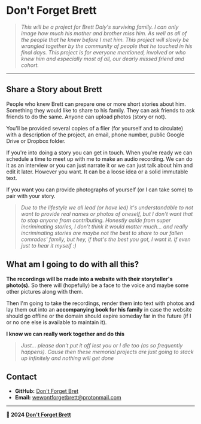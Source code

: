 # Don't Forget Brett

> *This will be a project for Brett Daly's surviving family. I can only image how much his mother and brother miss him. As well as all of the people that he knew before I met him. This project will slowly be wrangled together by the community of people that he touched in his final days. This project is for everyone mentioned, involved or who knew him and especially most of all, our dearly missed friend and cohort.*

---

## Share a Story about Brett

People who knew Brett can prepare one or more short stories about him. Something they would like to share to his family. They can ask friends to ask friends to do the same. Anyone can upload photos (story or not). 

You'll be provided several copies of a flier (for yourself and to circulate) with a description of the project, an email, phone number, public Google Drive or Dropbox folder. 

If you're into doing a story you can get in touch. When you're ready we can schedule a time to meet up with me to make an audio recording. We can do it as an interview or you can just narrate it or we can just talk about him and edit it later. However you want. It can be a loose idea or a solid immutable text.

If you want you can provide photographs of yourself (or I can take some) to pair with your story. 

> *Due to the lifestyle we all lead (or have led) it's understandable to not want to provide real names or photos of oneself, but I don't want that to stop anyone from contributing. Honestly aside from super incriminating stories, I don't think it would matter much... and really incriminating stories are maybe not the best to share to our fallen comrades' family, but hey, if that's the best you got, I want it. If even just to hear it myself :)*

## What am I going to do with all this?

**The recordings will be made into a website with their storyteller's photo(s).** So there will (hopefully) be a face to the voice and maybe some other pictures along with them.

Then I'm going to take the recordings, render them into text with photos and lay them out into an **accompanying book for his family** in case the website should go offline or the domain should expire someday far in the future (if I or no one else is available to maintain it).

**I know we can really work together and do this** 

>  *Just... please don't put it off lest you or I die too (as so frequently happens). Cause then these memorial projects are just going to stack up infinitely and nothing will get done*

## Contact

- **GitHub:** [Don't Forget Bret](https://github.com/dontforgetbrett/)
- **Email:** [wewontforgetbrett@protonmail.com](email:wewontforgetbrett@protonmail.com)


---

**🤍 2024 [Don't Forget Brett](https://github.com/dontforgetbrett/)** 

